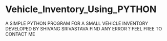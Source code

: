 # Vehicle_Inventory_Using_PYTHON
A SIMPLE PYTHON PROGRAM FOR A SMALL VEHICLE INVENTORY  DEVELOPED BY SHIVANG SRIVASTAVA FIND ANY ERROR ? FEEL FREE TO CONTACT ME
